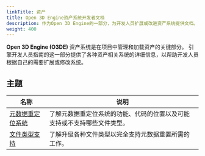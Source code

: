 ```yaml
---
linkTitle: 资产
title: Open 3D Engine资产系统开发者文档
description: 作为Open 3D Engine的一部分，为开发人员扩展或改进资产系统提供文档。
weight: 400
---
```


**Open 3D Engine (O3DE)** 资产系统是在项目中管理和加载资产的关键部分。 引擎开发人员指南的这一部分提供了各种资产相关系统的详细信息，以帮助开发人员根据自己的需要扩展或修改系统。

## 主题

| 名称                     | 说明                                   |
|------------------------|--------------------------------------|
| [元数据重定位系统](./metadata) | 了解元数据重定位系统的功能、代码的位置以及可能支持或不支持哪些文件类型。 |
| [文件类型支持](./filetypes)  | 了解升级各种文件类型以完全支持元数据重置所需的工作。           |
